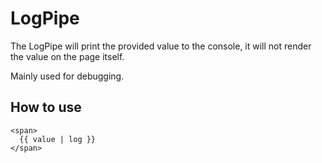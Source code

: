 # LogPipe

The LogPipe will print the provided value to the console, it will not render the value on the page itself.

Mainly used for debugging.

## How to use

```angular2html
<span>
  {{ value | log }}
</span>
```
